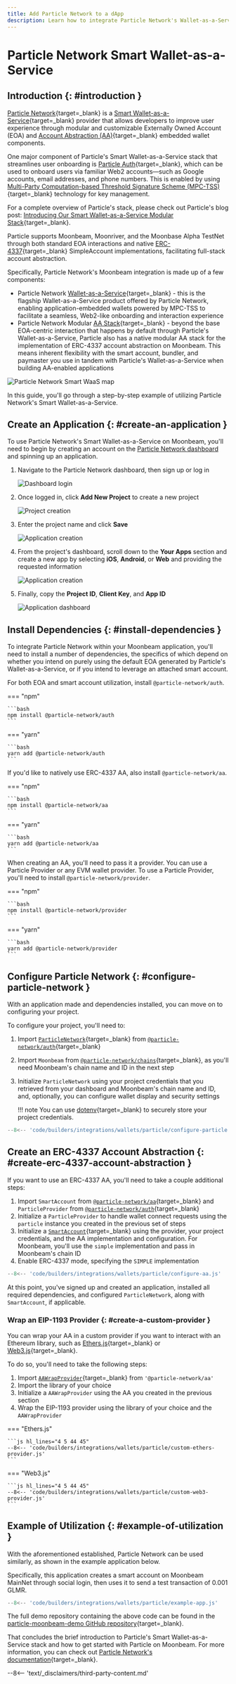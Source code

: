 ```yaml
---
title: Add Particle Network to a dApp
description: Learn how to integrate Particle Network's Wallet-as-a-Service into a dApp built on Moonbeam to enable MPC-based onboarding and ERC-4337 AA interaction.
---
```


# Particle Network Smart Wallet-as-a-Service

## Introduction {: #introduction }

[Particle Network](https://particle.network/){target=_blank} is a [Smart Wallet-as-a-Service](https://docs.particle.network/getting-started/smart-wallet-as-a-service){target=_blank} provider that allows developers to improve user experience through modular and customizable Externally Owned Account (EOA) and [Account Abstraction (AA)](https://docs.particle.network/developers/account-abstraction){target=_blank} embedded wallet components.

One major component of Particle's Smart Wallet-as-a-Service stack that streamlines user onboarding is [Particle Auth](https://docs.particle.network/developers/auth-service){target=_blank}, which can be used to onboard users via familiar Web2 accounts—such as Google accounts, email addresses, and phone numbers. This is enabled by using [Multi-Party Computation-based Threshold Signature Scheme (MPC-TSS)](https://docs.particle.network/developers/auth-service){target=_blank} technology for key management.

For a complete overview of Particle's stack, please check out Particle's blog post: [Introducing Our Smart Wallet-as-a-Service Modular Stack](https://blog.particle.network/announcing-our-smart-wallet-as-a-service-modular-stack-upgrading-waas-with-erc-4337/){target=_blank}.

Particle supports Moonbeam, Moonriver, and the Moonbase Alpha TestNet through both standard EOA interactions and native [ERC-4337](https://eips.ethereum.org/EIPS/eip-4337){target=_blank} SimpleAccount implementations, facilitating full-stack account abstraction.
  
Specifically, Particle Network's Moonbeam integration is made up of a few components:

- Particle Network [Wallet-as-a-Service](https://docs.particle.network/getting-started/smart-wallet-as-a-service){target=_blank} - this is the flagship Wallet-as-a-Service product offered by Particle Network, enabling application-embedded wallets powered by MPC-TSS to facilitate a seamless, Web2-like onboarding and interaction experience
- Particle Network Modular [AA Stack](https://docs.particle.network/developers/account-abstraction){target=_blank} - beyond the base EOA-centric interaction that happens by default through Particle's Wallet-as-a-Service, Particle also has a native modular AA stack for the implementation of ERC-4337 account abstraction on Moonbeam. This means inherent flexibility with the smart account, bundler, and paymaster you use in tandem with Particle's Wallet-as-a-Service when building AA-enabled applications

![Particle Network Smart WaaS map](/images/builders/integrations/wallets/particle/particle-1.png)

In this guide, you'll go through a step-by-step example of utilizing Particle Network's Smart Wallet-as-a-Service.

## Create an Application {: #create-an-application }

To use Particle Network's Smart Wallet-as-a-Service on Moonbeam, you'll need to begin by creating an account on the [Particle Network dashboard](https://dashboard.particle.network) and spinning up an application.

1. Navigate to the Particle Network dashboard, then sign up or log in

    ![Dashboard login](/images/builders/integrations/wallets/particle/particle-2.png)

2. Once logged in, click **Add New Project** to create a new project

    ![Project creation](/images/builders/integrations/wallets/particle/particle-3.png)

3. Enter the project name and click **Save**

    ![Application creation](/images/builders/integrations/wallets/particle/particle-4.png)

4. From the project's dashboard, scroll down to the **Your Apps** section and create a new app by selecting **iOS**, **Android**, or **Web** and providing the requested information

    ![Application creation](/images/builders/integrations/wallets/particle/particle-5.png)

5. Finally, copy the **Project ID**, **Client Key**, and **App ID**

    ![Application dashboard](/images/builders/integrations/wallets/particle/particle-6.png)

## Install Dependencies {: #install-dependencies }

To integrate Particle Network within your Moonbeam application, you'll need to install a number of dependencies, the specifics of which depend on whether you intend on purely using the default EOA generated by Particle's Wallet-as-a-Service, or if you intend to leverage an attached smart account.

For both EOA and smart account utilization, install `@particle-network/auth`.

=== "npm"

    ```bash
    npm install @particle-network/auth
    ```

=== "yarn"

    ```bash
    yarn add @particle-network/auth
    ```

If you'd like to natively use ERC-4337 AA, also install `@particle-network/aa`.

=== "npm"

    ```bash
    npm install @particle-network/aa
    ```

=== "yarn"

    ```bash
    yarn add @particle-network/aa
    ```

When creating an AA, you'll need to pass it a provider. You can use a Particle Provider or any EVM wallet provider. To use a Particle Provider, you'll need to install `@particle-network/provider`.

=== "npm"

    ```bash
    npm install @particle-network/provider
    ```

=== "yarn"

    ```bash
    yarn add @particle-network/provider
    ```

## Configure Particle Network {: #configure-particle-network }

With an application made and dependencies installed, you can move on to configuring your project.

To configure your project, you'll need to:

1. Import [`ParticleNetwork`](https://docs.particle.network/developers/auth-service/sdks/web#step-2-setup-developer-api-key){target=_blank} from [`@particle-network/auth`](https://docs.particle.network/developers/auth-service/sdks/web){target=_blank}
2. Import `Moonbeam` from [`@particle-network/chains`](https://docs.particle.network/developers/other-services/node-service/evm-chains-api){target=_blank}, as you'll need Moonbeam's chain name and ID in the next step
3. Initialize `ParticleNetwork` using your project credentials that you retrieved from your dashboard and Moonbeam's chain name and ID, and, optionally, you can configure wallet display and security settings

    !!! note
        You can use [dotenv](https://www.dotenv.org/){target=_blank} to securely store your project credentials.

```js
--8<-- 'code/builders/integrations/wallets/particle/configure-particle.js'
```

## Create an ERC-4337 Account Abstraction {: #create-erc-4337-account-abstraction }

If you want to use an ERC-4337 AA, you'll need to take a couple additional steps:

1. Import `SmartAccount` from [`@particle-network/aa`](https://docs.particle.network/developers/account-abstraction/sdks/web){target=_blank} and `ParticleProvider` from [`@particle-network/auth`](https://docs.particle.network/developers/auth-service/sdks/web){target=_blank}
2. Initialize a `ParticleProvider` to handle wallet connect requests using the `particle` instance you created in the previous set of steps
3. Initialize a [`SmartAccount`](https://docs.particle.network/developers/account-abstraction/sdks/web#initialize-the-smartaccount){target=_blank} using the provider, your project credentials, and the AA implementation and configuration. For Moonbeam, you'll use the `simple` implementation and pass in Moonbeam's chain ID
4. Enable ERC-4337 mode, specifying the `SIMPLE` implementation

```js hl_lines="3 4 21-34 37-40"
--8<-- 'code/builders/integrations/wallets/particle/configure-aa.js'
```

At this point, you've signed up and created an application, installed all required dependencies, and configured `ParticleNetwork`, along with `SmartAccount`, if applicable.

### Wrap an EIP-1193 Provider {: #create-a-custom-provider }

You can wrap your AA in a custom provider if you want to interact with an Ethereum library, such as [Ethers.js](https://docs.ethers.org/){target=_blank} or [Web3.js](https://docs.web3js.org/){target=_blank}.

To do so, you'll need to take the following steps:

1. Import [`AAWrapProvider`](https://docs.particle.network/developers/account-abstraction/sdks/web#initialize-the-smartaccount){target=_blank} from `'@particle-network/aa'`
2. Import the library of your choice
3. Initialize a `AAWrapProvider` using the AA you created in the previous section
4. Wrap the EIP-1193 provider using the library of your choice and the `AAWrapProvider`

=== "Ethers.js"

    ```js hl_lines="4 5 44 45"
    --8<-- 'code/builders/integrations/wallets/particle/custom-ethers-provider.js'
    ```

=== "Web3.js"

    ```js hl_lines="4 5 44 45"
    --8<-- 'code/builders/integrations/wallets/particle/custom-web3-provider.js'
    ```

## Example of Utilization {: #example-of-utilization }

With the aforementioned established, Particle Network can be used similarly, as shown in the example application below.

Specifically, this application creates a smart account on Moonbeam MainNet through social login, then uses it to send a test transaction of 0.001 GLMR.

```js
--8<-- 'code/builders/integrations/wallets/particle/example-app.js'
```

The full demo repository containing the above code can be found in the [particle-moonbeam-demo GitHub repository](https://github.com/TABASCOatw/particle-moonbeam-demo){target=_blank}.

That concludes the brief introduction to Particle's Smart Wallet-as-a-Service stack and how to get started with Particle on Moonbeam. For more information, you can check out [Particle Network's documentation](https://docs.particle.network){target=_blank}.

--8<-- 'text/_disclaimers/third-party-content.md'
